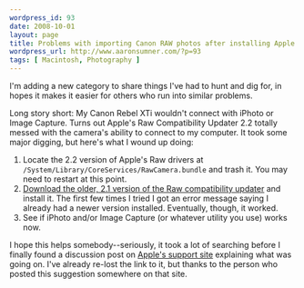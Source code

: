 ```yaml
--- 
wordpress_id: 93
date: 2008-10-01
layout: page
title: Problems with importing Canon RAW photos after installing Apple's Raw compatibility updater 2.2
wordpress_url: http://www.aaronsumner.com/?p=93
tags: [ Macintosh, Photography ]
---
```

I'm adding a new category to share things I've had to hunt and dig for, in hopes it makes it easier for others who run into similar problems.

Long story short: My Canon Rebel XTi wouldn't connect with iPhoto or Image Capture. Turns out Apple's Raw Compatibility Updater 2.2 totally messed with the camera's ability to connect to my computer. It took some major digging, but here's what I wound up doing:

<ol>
<li>Locate the 2.2 version of Apple's Raw drivers at <code>/System/Library/CoreServices/RawCamera.bundle</code> and trash it. You may need to restart at this point.</li>
<li><a href="http://www.apple.com/support/downloads/digitalcamerarawcompatibilityupdate21.html">Download the older, 2.1 version of the Raw compatibility updater</a> and install it. The first few times I tried I got an error message saying I already had a newer version installed. Eventually, though, it worked.</li>
<li>See if iPhoto and/or Image Capture (or whatever utility you use) works now.</li>
</ol>

I hope this helps somebody--seriously, it took a lot of searching before I finally found a discussion post on <a href="http://support.apple.com/">Apple's support site</a> explaining what was going on. I've already re-lost the link to it, but thanks to the person who posted this suggestion somewhere on that site.
